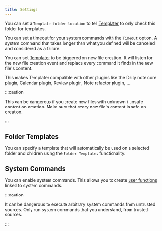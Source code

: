 ```yaml
---
title: Settings
---
```


You can set a `Template folder location` to tell [Templater](https://github.com/SilentVoid13/Templater) to only check this folder for templates.

You can set a timeout for your system commands with the `Timeout` option. A system command that takes longer than what you defined will be canceled and considered as a failure.

You can set [Templater](https://github.com/SilentVoid13/Templater) to be triggered on new file creation. It will listen for the new file creation event and replace every command it finds in the new file's content.

This makes Templater compatible with other plugins like the Daily note core plugin, Calendar plugin, Review plugin, Note refactor plugin, ...

:::caution 

This can be dangerous if you create new files with unknown / unsafe content on creation. Make sure that every new file's content is safe on creation.

:::

## Folder Templates

You can specify a template that will automatically be used on a selected folder and children using the `Folder Templates` functionality.

## System Commands

You can enable system commands. This allows you to create [user functions](./user-functions/overview.md) linked to system commands.

:::caution

It can be dangerous to execute arbitrary system commands from untrusted sources. Only run system commands that you understand, from trusted sources.

:::
